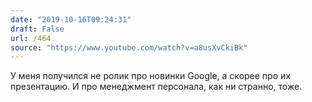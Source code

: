 ```yaml
---
date: "2019-10-16T09:24:31"
draft: False
url: /464
source: "https://www.youtube.com/watch?v=a8usXvCkiBk"
---
```


У меня получился не ролик про новинки Google, а скорее про их презентацию. И про менеджмент персонала, как ни странно, тоже.
